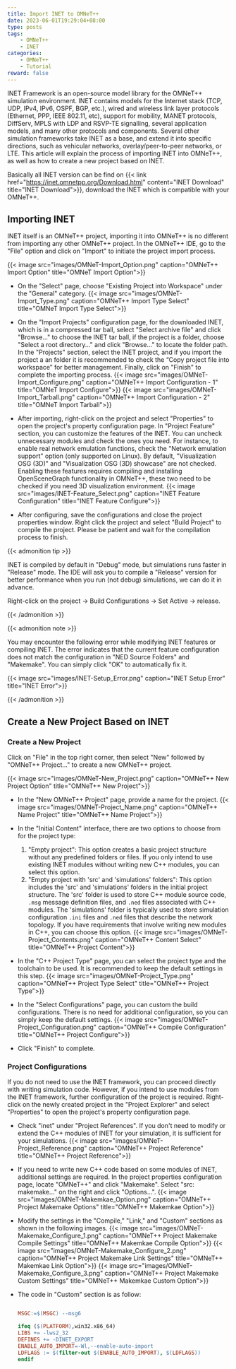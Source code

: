 ```yaml
---
title: Import INET to OMNeT++
date: 2023-06-01T19:29:04+08:00
type: posts
tags: 
    - OMNeT++
    - INET
categories: 
    - OMNeT++
    - Tutorial
reward: false
---
```


INET Framework is an open-source model library for the OMNeT++ simulation environment. INET contains models for the Internet stack (TCP, UDP, IPv4, IPv6, OSPF, BGP, etc.), wired and wireless link layer protocols (Ethernet, PPP, IEEE 802.11, etc), support for mobility, MANET protocols, DiffServ, MPLS with LDP and RSVP-TE signalling, several application models, and many other protocols and components. Several other simulation frameworks take INET as a base, and extend it into specific directions, such as vehicular networks, overlay/peer-to-peer networks, or LTE. This article will explain the process of importing INET into OMNeT++, as well as how to create a new project based on INET.

<!--more-->

Basically all INET version can be find on {{< link href="https://inet.omnetpp.org/Download.html" content="INET Download" title="INET Download">}}, download the INET which is compatible with your OMNeT++.

## Importing INET

INET itself is an OMNeT++ project, importing it into OMNeT++ is no different from importing any other OMNeT++ project. In the OMNeT++ IDE, go to the "File" option and click on "Import" to initiate the project import process.

{{< image src="images/OMNeT-Import_Option.png" caption="OMNeT++ Import Option" title="OMNeT Import Option">}}

* On the "Select" page, choose "Existing Project into Workspace" under the "General" category. 
{{< image src="images/OMNeT-Import_Type.png" caption="OMNeT++ Import Type Select" title="OMNeT Import Type Select">}}

* On the "Import Projects" configuration page, for the downloaded INET, which is in a compressed tar ball, select "Select archive file" and click "Browse..." to choose the INET tar ball, if the project is a folder, choose "Select a root directory..." and click "Browse..." to locate the folder path. In the "Projects" section, select the INET project, and if you import the project a an folder it is recommended to check the “Copy project file into workspace” for better management. Finally, click on "Finish" to complete the importing process.
{{< image src="images/OMNeT-Import_Configure.png" caption="OMNeT++ Import Configuration - 1" title="OMNeT Import Configure">}}
{{< image src="images/OMNeT-Import_Tarball.png" caption="OMNeT++ Import Configuration - 2" title="OMNeT Import Tarball">}}

* After importing, right-click on the project and select "Properties" to open the project's property configuration page. In "Project Feature" section, you can customize the features of the INET. You can uncheck unnecessary modules and check the ones you need. For instance, to enable real network emulation functions, check the "Network emulation support" option (only supported on Linux). By default, "Visualization OSG (3D)" and "Visualization OSG (3D) showcase" are not checked. Enabling these features requires compiling and installing OpenSceneGraph functionality in OMNeT++, these two need to be checked if you need 3D visualization environment.
{{< image src="images/INET-Feature_Select.png" caption="INET Feature Configuration" title="INET Feature Configure">}}

* After configuring, save the configurations and close the project properties window. Right click the project and select "Build Project" to compile the project. Please be patient and wait for the compilation process to finish.

{{< admonition tip >}}

INET is compiled by default in "Debug" mode, but simulations runs faster in  "Release" mode. The IDE will ask you to compile a "Release" version for better  performance when you run (not debug) simulations, we can do it in advance.

Right-click on the project -> Build Configurations  -> Set Active  -> release.

{{< /admonition >}}

{{< admonition note >}}

You may encounter the following error while modifying INET features or compiling INET. The error indicates that the current feature configuration does not match the configuration in "NED Source Folders" and  "Makemake". You can simply click "OK" to automatically fix it.

{{< image src="images/INET-Setup_Error.png" caption="INET Setup Error" title="INET Error">}}

{{< /admonition >}}

## Create a New Project Based on INET

### Create a New Project

Click on "File" in the top right corner, then select "New" followed by "OMNeT++ Project..." to create a new OMNeT++ project.

{{< image src="images/OMNeT-New_Project.png" caption="OMNeT++ New Project Option" title="OMNeT++ New Project">}}

* In the "New OMNeT++ Project" page, provide a name for the project.
{{< image src="images/OMNeT-Project_Name.png" caption="OMNeT++ Name Project" title="OMNeT++ Name Project">}}

* In the "Initial Content" interface, there are two options to choose from for the project type:

    1. "Empty project": This option creates a basic project structure without any predefined folders or files. If you only intend to use existing INET modules without writing new C++ modules, you can select this option.
    2. "Empty project with 'src' and 'simulations' folders": This option includes the 'src' and 'simulations' folders in the initial project structure. The 'src' folder is used to store C++ module source code, `.msg` message definition files, and `.ned` files associated with C++ modules. The 'simulations' folder is typically used to store simulation configuration `.ini` files and `.ned` files that describe the network topology. If you have requirements that involve writing new modules in C++, you can choose this option.
{{< image src="images/OMNeT-Project_Contents.png" caption="OMNeT++ Content Select" title="OMNeT++ Project Content">}}

* In the "C++ Project Type" page, you can select the project type and the toolchain to be used. It is recommended to keep the default settings in this step.
{{< image src="images/OMNeT-Project_Type.png" caption="OMNeT++ Project Type Select" title="OMNeT++ Project Type">}}

* In the "Select Configurations" page, you can custom the build configurations. There is no need for additional configuration, so you can simply keep the default settings.
{{< image src="images/OMNeT-Project_Configuration.png" caption="OMNeT++ Compile Configuration" title="OMNeT++ Project Configure">}}

* Click "Finish" to complete.

### Project Configurations

If you do not need to use the INET framework, you can proceed directly with writing simulation code. However, if you intend to use modules from the INET framework, further configuration of the project is required. Right-click on the newly created project in the "Project Explorer" and select "Properties" to open the project's property configuration page.

* Check "inet" under "Project References". If you don't need to modify or extend the C++ modules of INET for your simulation, it is sufficient for your simulations.
{{< image src="images/OMNeT-Project_Reference.png" caption="OMNeT++ Project Reference" title="OMNeT++ Project Reference">}}

* If you need to write new C++ code based on some modules of INET, additional settings are required. In the project properties configuration page, locate "OMNeT++" and click "Makemake". Select "src: makemake..." on the right and click "Options...".
{{< image src="images/OMNeT-Makemkae_Option.png" caption="OMNeT++ Project Makemake Options" title="OMNeT++ Makemkae Option">}}

* Modify the settings in the "Compile," "Link," and "Custom" sections as shown in the following images.
{{< image src="images/OMNeT-Makemake_Configure_1.png" caption="OMNeT++ Project Makemake Compile Settings" title="OMNeT++ Makemkae Compile Option">}}
{{< image src="images/OMNeT-Makemake_Configure_2.png" caption="OMNeT++ Project Makemake Link Settings" title="OMNeT++ Makemkae Link Option">}}
{{< image src="images/OMNeT-Makemake_Configure_3.png" caption="OMNeT++ Project Makemake Custom Settings" title="OMNeT++ Makemkae Custom Option">}}

* The code in "Custom" section is as follow:

    ```Makefile

    MSGC:=$(MSGC) --msg6

    ifeq ($(PLATFORM),win32.x86_64)
    LIBS += -lws2_32
    DEFINES += -DINET_EXPORT
    ENABLE_AUTO_IMPORT=-Wl,--enable-auto-import
    LDFLAGS := $(filter-out $(ENABLE_AUTO_IMPORT), $(LDFLAGS))
    endif

    ```